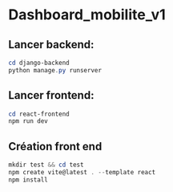 # Dashboard_mobilite_v1

## Lancer backend:

```powershell
cd django-backend
python manage.py runserver
```

## Lancer frontend:

```powershell
cd react-frontend
npm run dev
```

## Création front end

```powershell
mkdir test && cd test
npm create vite@latest . --template react
npm install
```
